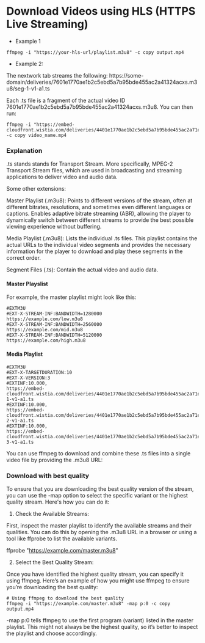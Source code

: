 # Download Videos using HLS (HTTPS Live Streaming)

- Example 1

```
ffmpeg -i "https://your-hls-url/playlist.m3u8" -c copy output.mp4
```

- Example 2:

The nextwork tab streams the following:
https://some-domain/deliveries/7601e1770ae1b2c5ebd5a7b95bde455ac2a41324acxs.m3u8/seg-1-v1-a1.ts

Each .ts file is a fragment of the actual video ID 7601e1770ae1b2c5ebd5a7b95bde455ac2a41324acxs.m3u8. You can then run:

```
ffmpeg -i "https://embed-cloudfront.wistia.com/deliveries/4401e1770ae1b2c5ebd5a7b95bde455ac2a71e75.m3u8" -c copy video_name.mp4
```

### Explanation

.ts stands stands for Transport Stream. More specifically, MPEG-2 Transport Stream files, which are used in broadcasting and streaming applications to deliver video and audio data.

Some other extensions:

Master Playlist (.m3u8): Points to different versions of the stream, often at different bitrates, resolutions, and sometimes even different languages or captions. Enables adaptive bitrate streaming (ABR), allowing the player to dynamically switch between different streams to provide the best possible viewing experience without buffering.

Media Playlist (.m3u8): Lists the individual .ts files. This playlist contains the actual URLs to the individual video segments and provides the necessary information for the player to download and play these segments in the correct order.

Segment Files (.ts): Contain the actual video and audio data.

#### Master Playslist

For example, the master playlist might look like this:

```
#EXTM3U
#EXT-X-STREAM-INF:BANDWIDTH=1280000
https://example.com/low.m3u8
#EXT-X-STREAM-INF:BANDWIDTH=2560000
https://example.com/mid.m3u8
#EXT-X-STREAM-INF:BANDWIDTH=5120000
https://example.com/high.m3u8
```

#### Media Playlist

```
#EXTM3U
#EXT-X-TARGETDURATION:10
#EXT-X-VERSION:3
#EXTINF:10.000,
https://embed-cloudfront.wistia.com/deliveries/4401e1770ae1b2c5ebd5a7b95bde455ac2a71e75.m3u8/seg-1-v1-a1.ts
#EXTINF:10.000,
https://embed-cloudfront.wistia.com/deliveries/4401e1770ae1b2c5ebd5a7b95bde455ac2a71e75.m3u8/seg-2-v1-a1.ts
#EXTINF:10.000,
https://embed-cloudfront.wistia.com/deliveries/4401e1770ae1b2c5ebd5a7b95bde455ac2a71e75.m3u8/seg-3-v1-a1.ts
```

You can use ffmpeg to download and combine these .ts files into a single video file by providing the .m3u8 URL:

### Download with best quality

To ensure that you are downloading the best quality version of the stream, you can use the -map option to select the specific variant or the highest quality stream. Here's how you can do it:

1. Check the Available Streams:

First, inspect the master playlist to identify the available streams and their qualities. You can do this by opening the .m3u8 URL in a browser or using a tool like ffprobe to list the available variants.

ffprobe "https://example.com/master.m3u8"

2. Select the Best Quality Stream:

Once you have identified the highest quality stream, you can specify it using ffmpeg.
Here’s an example of how you might use ffmpeg to ensure you’re downloading the best quality:

```
# Using ffmpeg to download the best quality
ffmpeg -i "https://example.com/master.m3u8" -map p:0 -c copy output.mp4
```

-map p:0 tells ffmpeg to use the first program (variant) listed in the master playlist. This might not always be the highest quality, so it’s better to inspect the playlist and choose accordingly.
